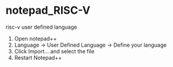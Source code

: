 # notepad_RISC-V
risc-v user defined language

1. Open notepad++
2. Language → User Defined Language → Define your language
3. Click Import... and select the file
4. Restart Notepad++
